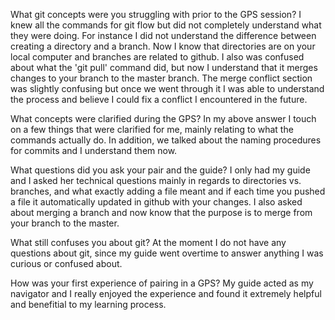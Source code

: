 What git concepts were you struggling with prior to the GPS session?
I knew all the commands for git flow but did not completely understand what they were doing. For instance I did not understand the difference between creating a directory and a branch. Now I know that directories are on your local computer and branches are related to github. I also was confused about what the 'git pull' command did, but now I understand that it merges changes to your branch to the master branch. The merge conflict section was slightly confusing but once we went through it I was able to understand the process and believe I could fix a conflict I encountered in the future.

What concepts were clarified during the GPS?
In my above answer I touch on a few things that were clarified for me, mainly relating to what the commands actually do. In addition, we talked about the naming procedures for commits and I understand them now.

What questions did you ask your pair and the guide?
I only had my guide and I asked her technical questions mainly in regards to directories vs. branches, and what exactly adding a file meant and if each time you pushed a file it automatically updated in github with your changes. I also asked about merging a branch and now know that the purpose is to merge from your branch to the master. 

What still confuses you about git?
At the moment I do not have any questions about git, since my guide went overtime to answer anything I was curious or confused about. 

How was your first experience of pairing in a GPS?
My guide acted as my navigator and I really enjoyed the experience and found it extremely helpful and benefitial to my learning process.